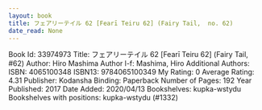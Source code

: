 ```yaml
---
layout: book
title: フェアリーテイル 62 [Fearī Teiru 62] (Fairy Tail,  no. 62)
date_read: None
---
```


Book Id: 33974973
Title: フェアリーテイル 62 [Fearī Teiru 62] (Fairy Tail, #62)
Author: Hiro Mashima
Author l-f: Mashima, Hiro
Additional Authors: 
ISBN: 4065100348
ISBN13: 9784065100349
My Rating: 0
Average Rating: 4.31
Publisher: Kodansha
Binding: Paperback
Number of Pages: 192
Year Published: 2017
Date Added: 2020/04/13
Bookshelves: kupka-wstydu
Bookshelves with positions: kupka-wstydu (#1332)

